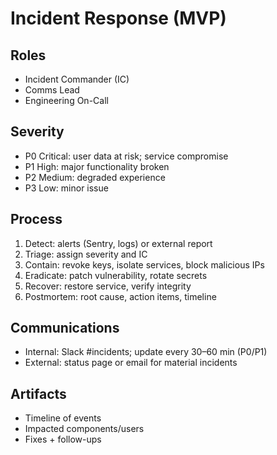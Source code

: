 # Incident Response (MVP)

## Roles
- Incident Commander (IC)
- Comms Lead
- Engineering On-Call

## Severity
- P0 Critical: user data at risk; service compromise
- P1 High: major functionality broken
- P2 Medium: degraded experience
- P3 Low: minor issue

## Process
1. Detect: alerts (Sentry, logs) or external report
2. Triage: assign severity and IC
3. Contain: revoke keys, isolate services, block malicious IPs
4. Eradicate: patch vulnerability, rotate secrets
5. Recover: restore service, verify integrity
6. Postmortem: root cause, action items, timeline

## Communications
- Internal: Slack #incidents; update every 30–60 min (P0/P1)
- External: status page or email for material incidents

## Artifacts
- Timeline of events
- Impacted components/users
- Fixes + follow-ups
